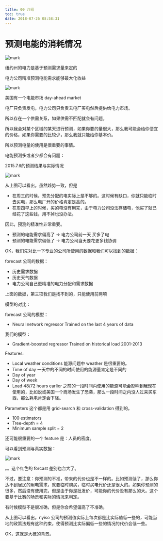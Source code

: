 ```yaml
---
title: 00 介绍
toc: true
date: 2018-07-26 08:58:31
---
```


# 预测电能的消耗情况




![mark](http://images.iterate.site/blog/image/180724/FmCf5aLbj5.png?imageslim)


纽约州的电力是基于预测需求量来定的

电力公司精准预测电能需求能够最大化收益

![mark](http://images.iterate.site/blog/image/180724/AA24kcjEca.png?imageslim)

美国有一个电能市场  day-ahead market

电厂只负责发电，电力公司只负责去电厂买电然后提供给电力市场。

所以存在一个供需关系，如果供需不匹配就会有问题。

所以我会对某个区域的某天进行预测，如果你要的量很大，那么我可能会给你便宜的价格，如果你需要的比较少，那么我就只能给你基本价。

所以预测电量的使用是很重要的事情。

电能预测多或者少都会有问题：

2015.7.6的预测结果与实际情况

![mark](http://images.iterate.site/blog/image/180724/K6C4jc91kg.png?imageslim)

从上图可以看出，虽然趋势一致，但是

- 在周三的时候，预先分配的电实际上是不够的。这时候有缺口，你就只能临时去买电，那么电厂开的价格肯定是高的。
- 在周四早上的时候，买的电没有用完，由于电力公司没法存储电，他买了就已经花了这些钱，用不掉也没办法。

因此，预测的精准性非常重要。

- 预测的电能需求偏高了 -> 电力公司前一天 买多了电
- 预测的电能需求偏低了 -> 电力公司当天要花更多钱协调

OK，我们先对比一下专业的公司所使用的数据和我们可以找到的数据：

forecast 公司的数据：

- 历史需求数据
- 历史天气数据
- 电力公司自己更精准的电力分配和需求数据

上面的数据，第三项我们是找不到的，只能使用前两项



模型的对比：

forecast 公司的模型：

- Neural network regressor
    Trained on the last 4 years of data

我们的模型：

- Gradient-boosted regressor
    Trained on historical load 2001-2013

Features:

- Local weather conditions 能源问题中 weather 是很重要的。
- Time of day 一天中的不同的时间使用的能源量肯定是不同的
- Day of year
- Day of week
- Load 48/72 hours earlier 之前的一段时间内使用的能源可能会影响到我现在使用的，比如说或美国一个商场发生了恐袭，那么一段时间之内没人过来买东西，那么耗电肯定会下降。

Parameters 这个都是用 grid-search 和 cross-validation 得到的。

- 100 estimators
- Tree-depth = 4
- Minimum sample split = 2


还可能很重要的一个 feature 是：人员的密度。



可以看到预测与真实数据：

![mark](http://images.iterate.site/blog/image/180724/2Bk8b0dBHG.png?imageslim)

。。这个红色的 forcast 差别也台大了。

不过，要注意：你预测的不准，带来的代价也是不一样的。比如预测低了，那么你达不到居民的用电需求，就要临时购买，临时买电代价还是很大的。如果你预测的很多，然后没有使用完，但是由于你是批发价，可能你的代价没有那么的大。这个要基于比赛的场景和实际的情况来判定。

有时候模型不是很准确，但是你会希望偏高了不准确。

从上图可以看出，nyiso 公司的预测值实际上每次都是比实际值低一些的，可能当地的政策法规有这种约束，使得预测比实际偏低一些的情况的代价会低一些。

OK，这就是大概的背景。
